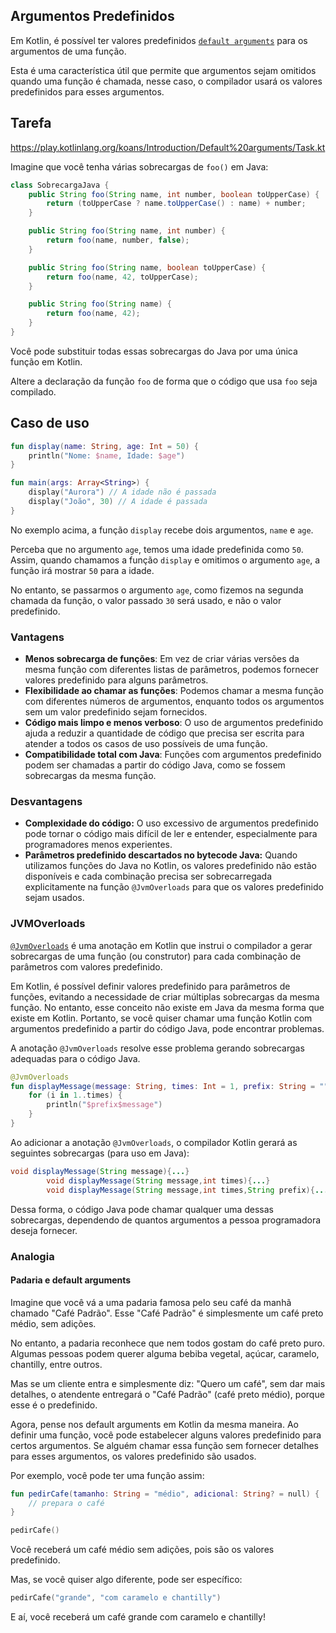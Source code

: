 ## Argumentos Predefinidos

Em Kotlin, é possível ter valores predefinidos [`default arguments`](https://kotlinlang.org/docs/functions.html#default-arguments) para os
argumentos de uma função.

Esta é uma característica útil que permite que argumentos sejam omitidos quando uma função é chamada, nesse caso, o compilador usará os
valores predefinidos para esses argumentos.

## Tarefa

https://play.kotlinlang.org/koans/Introduction/Default%20arguments/Task.kt

Imagine que você tenha várias sobrecargas de `foo()` em Java:

```java
class SobrecargaJava {
    public String foo(String name, int number, boolean toUpperCase) {
        return (toUpperCase ? name.toUpperCase() : name) + number;
    }

    public String foo(String name, int number) {
        return foo(name, number, false);
    }

    public String foo(String name, boolean toUpperCase) {
        return foo(name, 42, toUpperCase);
    }

    public String foo(String name) {
        return foo(name, 42);
    }
}
```

Você pode substituir todas essas sobrecargas do Java por uma única função em Kotlin.

Altere a declaração da função `foo` de forma que o código que usa `foo` seja compilado.

## Caso de uso

```kotlin
fun display(name: String, age: Int = 50) {
    println("Nome: $name, Idade: $age")
}

fun main(args: Array<String>) {
    display("Aurora") // A idade não é passada
    display("João", 30) // A idade é passada
}
```

No exemplo acima, a função `display` recebe dois argumentos, `name` e `age`.

Perceba que no argumento `age`, temos uma idade predefinida como `50`. Assim, quando chamamos a função `display` e omitimos o
argumento `age`, a função irá mostrar `50` para a idade.

No entanto, se passarmos o argumento `age`, como fizemos na segunda chamada da função, o valor passado `30` será usado, e não o valor
predefinido.

### Vantagens

- **Menos sobrecarga de funções**: Em vez de criar várias versões da mesma função com diferentes listas de parâmetros, podemos fornecer
  valores predefinido para alguns parâmetros.
- **Flexibilidade ao chamar as funções**: Podemos chamar a mesma função com diferentes números de argumentos, enquanto todos os argumentos
  sem um valor predefinido sejam fornecidos.
- **Código mais limpo e menos verboso**: O uso de argumentos predefinido ajuda a reduzir a quantidade de código que precisa ser escrita para
  atender a todos os casos de uso possíveis de uma função.
- **Compatibilidade total com Java**: Funções com argumentos predefinido podem ser chamadas a partir do código Java, como se fossem
  sobrecargas
  da mesma função.

### Desvantagens

- **Complexidade do código:** O uso excessivo de argumentos predefinido pode tornar o código mais difícil de ler e entender, especialmente
  para
  programadores menos experientes.
- **Parâmetros predefinido descartados no bytecode Java:** Quando utilizamos funções do Java no Kotlin, os valores predefinido não estão
  disponíveis e
  cada combinação precisa ser sobrecarregada explicitamente na função `@JvmOverloads` para que os valores predefinido sejam usados.

### JVMOverloads

[`@JvmOverloads`](https://kotlinlang.org/api/latest/jvm/stdlib/kotlin.jvm/-jvm-overloads/) é uma anotação em Kotlin que instrui o compilador
a gerar sobrecargas de uma função (ou construtor) para cada combinação de parâmetros com valores predefinido.

Em Kotlin, é possível definir valores predefinido para parâmetros de funções, evitando a necessidade de criar múltiplas sobrecargas da mesma
função. No entanto, esse conceito não existe em Java da mesma forma que existe em Kotlin. Portanto, se você quiser chamar uma função Kotlin
com argumentos predefinido a partir do código Java, pode encontrar problemas.

A anotação `@JvmOverloads` resolve esse problema gerando sobrecargas adequadas para o código Java.

```kotlin
@JvmOverloads
fun displayMessage(message: String, times: Int = 1, prefix: String = "") {
    for (i in 1..times) {
        println("$prefix$message")
    }
}
```

Ao adicionar a anotação `@JvmOverloads`, o compilador Kotlin gerará as seguintes sobrecargas (para uso em Java):

```java
void displayMessage(String message){...}
        void displayMessage(String message,int times){...}
        void displayMessage(String message,int times,String prefix){...}
```

Dessa forma, o código Java pode chamar qualquer uma dessas sobrecargas, dependendo de quantos argumentos a pessoa programadora deseja
fornecer.

### Analogia

#### Padaria e default arguments

Imagine que você vá a uma padaria famosa pelo seu café da manhã chamado "Café Padrão". Esse "Café Padrão" é simplesmente um café preto
médio, sem adições.

No entanto, a padaria reconhece que nem todos gostam do café preto puro. Algumas pessoas podem querer alguma bebiba vegetal, açúcar,
caramelo, chantilly, entre outros.

Mas se um cliente entra e simplesmente diz: "Quero um café", sem dar mais detalhes, o atendente entregará o "Café Padrão" (café preto
médio), porque esse é o predefinido.

Agora, pense nos default arguments em Kotlin da mesma maneira. Ao definir uma função, você pode estabelecer alguns valores predefinido para
certos argumentos. Se alguém chamar essa função sem fornecer detalhes para esses argumentos, os valores predefinido são usados.

Por exemplo, você pode ter uma função assim:

```kotlin
fun pedirCafe(tamanho: String = "médio", adicional: String? = null) {
    // prepara o café
}

pedirCafe()
```

Você receberá um café médio sem adições, pois são os valores predefinido.

Mas, se você quiser algo diferente, pode ser específico:

```kotlin
pedirCafe("grande", "com caramelo e chantilly")
```

E aí, você receberá um café grande com caramelo e chantilly!
